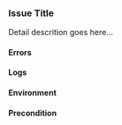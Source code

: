 ### Issue Title
Detail descrition goes here...

#### Errors

#### Logs

#### Environment

#### Precondition
